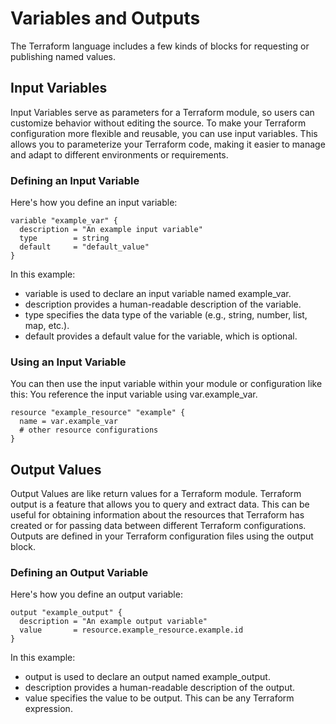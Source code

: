 # Variables and Outputs

The Terraform language includes a few kinds of blocks for requesting or publishing named values.

## Input Variables

Input Variables serve as parameters for a Terraform module, so users can customize behavior without editing the source. To make your Terraform configuration more flexible and reusable, you can use input variables. This allows you to parameterize your Terraform code, making it easier to manage and adapt to different environments or requirements.

### Defining an Input Variable

Here's how you define an input variable:

```hcl
variable "example_var" {
  description = "An example input variable"
  type        = string
  default     = "default_value"
}
```
In this example:

- variable is used to declare an input variable named example_var.
- description provides a human-readable description of the variable.
- type specifies the data type of the variable (e.g., string, number, list, map, etc.).
- default provides a default value for the variable, which is optional.


### Using an Input Variable
You can then use the input variable within your module or configuration like this:
You reference the input variable using var.example_var.

```hcl
resource "example_resource" "example" {
  name = var.example_var
  # other resource configurations
}
```

## Output Values

Output Values are like return values for a Terraform module. Terraform output is a feature that allows you to query and extract data. This can be useful for obtaining information about the resources that Terraform has created or for passing data between different Terraform configurations. Outputs are defined in your Terraform configuration files using the output block.

### Defining an Output Variable
Here's how you define an output variable:

```hcl
output "example_output" {
  description = "An example output variable"
  value       = resource.example_resource.example.id
}
```

In this example:
- output is used to declare an output named example_output.
- description provides a human-readable description of the output.
- value specifies the value to be output. This can be any Terraform expression.